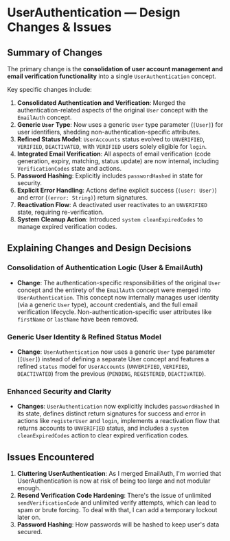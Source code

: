 # UserAuthentication — Design Changes & Issues

## Summary of Changes

The primary change is the **consolidation of user account management and email verification functionality** into a single `UserAuthentication` concept.

Key specific changes include:

1.  **Consolidated Authentication and Verification**: Merged the authentication-related aspects of the original `User` concept with the `EmailAuth` concept.
2.  **Generic `User` Type**: Now uses a generic `User` type parameter (`[User]`) for user identifiers, shedding non-authentication-specific attributes.
3.  **Refined Status Model**: `UserAccounts` status evolved to `UNVERIFIED`, `VERIFIED`, `DEACTIVATED`, with `VERIFIED` users solely eligible for `login`.
4.  **Integrated Email Verification**: All aspects of email verification (code generation, expiry, matching, status update) are now internal, including `VerificationCodes` state and actions.
5.  **Password Hashing**: Explicitly includes `passwordHashed` in state for security.
6.  **Explicit Error Handling**: Actions define explicit success (`(user: User)`) and error (`(error: String)`) return signatures.
7.  **Reactivation Flow**: A deactivated user reactivates to an `UNVERIFIED` state, requiring re-verification.
8.  **System Cleanup Action**: Introduced `system cleanExpiredCodes` to manage expired verification codes.

## Explaining Changes and Design Decisions

### Consolidation of Authentication Logic (User & EmailAuth)

*   **Change**: The authentication-specific responsibilities of the original `User` concept and the entirety of the `EmailAuth` concept were merged into `UserAuthentication`. This concept now internally manages user identity (via a generic `User` type), account credentials, and the full email verification lifecycle. Non-authentication-specific user attributes like `firstName` or `lastName` have been removed.

### Generic User Identity & Refined Status Model

*   **Change**: `UserAuthentication` now uses a generic `User` type parameter (`[User]`) instead of defining a separate User concept and features a refined `status` model for `UserAccounts` (`UNVERIFIED`, `VERIFIED`, `DEACTIVATED`) from the previous (`PENDING`, `REGISTERED`, `DEACTIVATED`).

### Enhanced Security and Clarity

*   **Changes**: `UserAuthentication` now explicitly includes `passwordHashed` in its state, defines distinct return signatures for success and error in actions like `registerUser` and `login`, implements a reactivation flow that returns accounts to `UNVERIFIED` status, and includes a `system cleanExpiredCodes` action to clear expired verification codes.

## Issues Encountered

1.  **Cluttering UserAuthentication**: As I merged EmailAuth, I'm worried that UserAuthentication is now at risk of being too large and not modular enough.
2. **Resend Verification Code Hardening**: There's the issue of unlimited `sendVerificationCode` and unlimited verify attempts, which can lead to spam or brute forcing. To deal with that, I can add a temporary lockout later on. 
3. **Password Hashing**: How passwords will be hashed to keep user's data secured.
